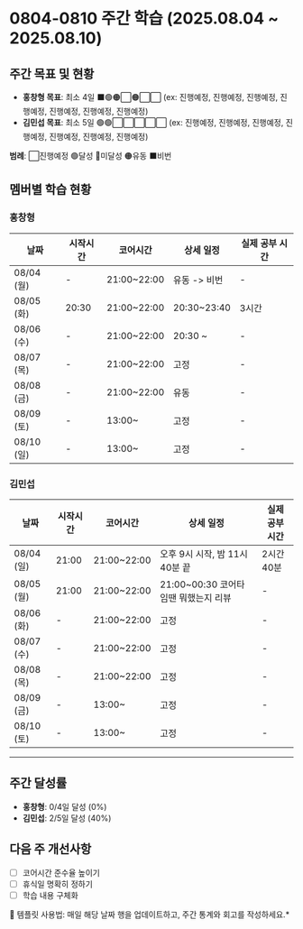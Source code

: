 # 0804-0810 주간 학습 (2025.08.04 ~ 2025.08.10)

## 주간 목표 및 현황
- **홍창형 목표**: 최소 4일 ⬛️🟢🟠⬜🟠⬜⬜ (ex: 진행예정, 진행예정, 진행예정, 진행예정, 진행예정, 진행예정, 진행예정)
- **김민섭 목표**: 최소 5일 🟢🟢⬜⬜⬜⬜⬜ (ex: 진행예정, 진행예정, 진행예정, 진행예정, 진행예정, 진행예정, 진행예정)

**범례**: ⬜진행예정 🟢달성 🔴미달성 🟠유동 ⬛️비번 

## 멤버별 학습 현황

### 홍창형
| 날짜 | 시작시간 | 코어시간 | 상세 일정 | 실제 공부 시간 |
|------|----------|----------|-----------|----------|
| 08/04 (월) | - | 21:00~22:00 | 유동 -> 비번 |-|
| 08/05 (화) | 20:30 | 21:00~22:00 | 20:30~23:40 |3시간|
| 08/06 (수) | - | 21:00~22:00 | 20:30 ~ |-|
| 08/07 (목) | - | 21:00~22:00 | 고정 |-|
| 08/08 (금) | - | 21:00~22:00 | 유동 |-|
| 08/09 (토) | - |  13:00~ | 고정 |-|
| 08/10 (일) | - |  13:00~ | 고정 |-|

### 김민섭
| 날짜 | 시작시간  | 코어시간 | 상세 일정                 | 실제 공부 시간
|------|-------|----------|-----------------------|-----------|
| 08/04 (일) | 21:00 | 21:00~22:00 | 오후 9시 시작, 밤 11시 40분 끝 | 2시간 40분 |
| 08/05 (월) | 21:00 | 21:00~22:00 | 21:00~00:30 코어타임땐 뭐했는지 리뷰  |-| 3시간30분 |
| 08/06 (화) | -     | 21:00~22:00 | 고정                    |-|
| 08/07 (수) | -     | 21:00~22:00 | 고정                    |-|
| 08/08 (목) | -     | 21:00~22:00 | 고정                    |-|
| 08/09 (금) | -     |  13:00~ | 고정                    |-|
| 08/10 (토) | -     |  13:00~ | 고정                    |-|

---

## 주간 달성률
- **홍창형**: 0/4일 달성 (0%)
- **김민섭**: 2/5일 달성 (40%)

## 다음 주 개선사항
- [ ] 코어시간 준수율 높이기
- [ ] 휴식일 명확히 정하기
- [ ] 학습 내용 구체화

📝 템플릿 사용법: 매일 해당 날짜 행을 업데이트하고, 주간 통계와 회고를 작성하세요.*
